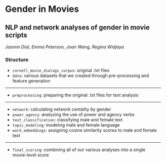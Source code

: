 # Gender in Movies
## NLP and network analyses of gender in movie scripts
*Jasmin Dial, Emma Peterson, Joan Wang, Regina Widjaya*

### Structure
* `cornell_movie_dialogs_corpus`: original .txt files
* `data`: various datasets that we created through pre-processing and feature generation

------

* `preprocessing`: preparing the original .txt files for text analysis

------

* `network`: calculating network centality by gender 
* `power_agency`: analyzing the use of power and agency verbs
* `text_classification`: classifying male and female text
* `topic_modeling`: modeling male and female language
* `word_embeddings`: assigning cosine similarity scores to male and female text

------

* `final_scoring`: combining all of our various analyses into a single movie-level score
